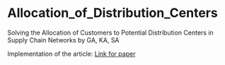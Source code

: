 # Allocation_of_Distribution_Centers

Solving the Allocation of Customers to Potential Distribution Centers in Supply Chain Networks by GA, KA, SA

Implementation of the article: [Link for paper](https://www.researchgate.net/publication/317101536_Solving_the_Allocation_of_Customers_to_Potential_Distribution_Centers_in_Supply_Chain_Networks_by_GA_KA_SA)
